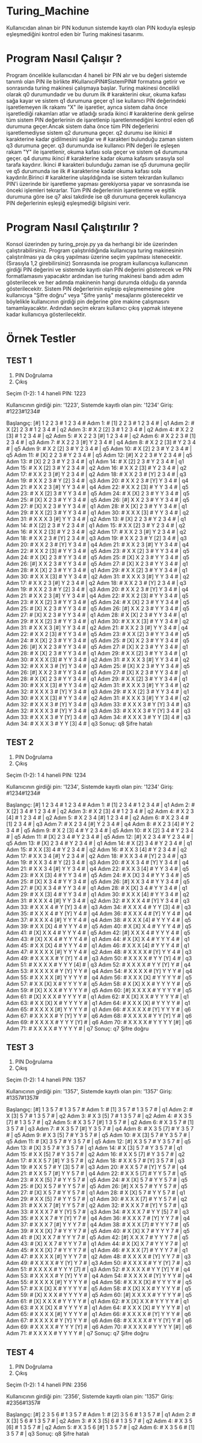# Turing_Machine
Kullanıcıdan alınan bir PIN kodunun sistemde kayıtlı olan PIN koduyla eşleşip eşleşmediğini kontrol eden bir Turing makinesi tasarımı.

# Program Nasıl Çalışır ?

Program öncelikle kullanıcıdan 4 haneli bir PIN alır ve bu değeri sistemde tanımlı olan PIN ile birlikte #KullanıcıPIN#SistemPIN# formatına getirir ve sonrasında turing makinesi çalışmaya başlar. Turing makinesi öncelikli olarak q0 durumundadır ve bu durum ilk # karakterini okur, okuma kafası sağa kayar ve sistem q1 durumuna geçer q1 ise kullanıcı PIN değerindeki işaretlemeyen ilk rakamı "X" ile işaretler, ayrıca sistem daha önce işaretlediği rakamları atlar ve atladığı sırada ikinci # karakterine denk gelirse tüm sistem PIN değerlerinin de işaretlenip işaretlenmediğini kontrol eden q6 durumuna geçer.Ancak sistem daha önce tüm PIN değerlerini işaretlemediyse sistem q2 durumuna geçer. q2 durumu ise ikinici # karakterine kadar gidilmesini sağlar ve # karakteri bulunduğu zaman sistem q3 durumuna geçer. q3 durumunda ise kullanıcı PIN değeri ile eşleşen rakam "Y" ile işaretlenir, okuma kafası sola geçer ve sistem q4 durumuna geçer. q4 durumu ikinci # karakterine kadar okuma kafasını sırasıyla sol tarafa kaydırır. İkinci # karakteri bulunduğu zaman ise q5 durumuna geçilir ve q5 durumunda ise ilk # karakterine kadar okuma kafası sola kaydırılır.Birinci # karakterine ulaşıldığında ise sistem tekrardan kullanıcı PIN'i üzerinde bir işaretleme yapması gerekiyorsa yapar ve sonrasında ise önceki işlemleri tekrarlar. Tüm PIN değerlerinin işaretlenme ve eşitlik durumuna göre ise q7 aksi takdirde ise q8 durumuna geçerek kullanıcıya PIN değerlerinin eşleşiğ eşleşmediği bilgisini verir.

# Program Nasıl Çalıştırılır ? 

Konsol üzerinden py turing_proje.py ya da herhangi bir ide üzerinden çalıştırabilirsiniz. Program çalıştırıldığında kullanıcıya turing makinesinin çalıştırılması ya da çıkış yapılması üzerine seçim yapılması istenecektir. (Sırasıyla 1,2 girebilirsiniz) Sonrasında ise program kullanıcıya kullanıcının girdiği PIN değerini ve sistemde kayıtlı olan PIN değerini gösterecek ve PIN formatlamasını yapacaktır ardından ise turing makinesi bandı adım adım gösterilecek ve her adımda makinenin hangi durumda olduğu da yanında gösterilecekitr. Sistem PIN değerlerinin eşleşip eşleşmemesine göre kullanıcıya "Şifre doğru" veya "Şifre yanlış" mesajlarını gösterecektir ve böylelikle kullanıcının girdiği pin değerine göre makine çalışmasını tamamlayacaktır. Ardından seçim ekranı kullanıcı çıkış yapmak isteyene kadar kullanıcıya gösterilecektir.

# Örnek Testler

## TEST 1

1. PIN Doğrulama
2. Çıkış

Seçim (1-2): 1 
4 haneli PIN: 1223

Kullanıcının girdiği pin: '1223', Sistemde kayıtlı olan pin: '1234'
Giriş: #1223#1234#

Başlangıç: [#] 1  2  2  3  #  1  2  3  4  #
Adım 1: # [1] 2  2  3  #  1  2  3  4  # | q1
Adım 2: #  X [2] 2  3  #  1  2  3  4  # | q2
Adım 3: #  X  2 [2] 3  #  1  2  3  4  # | q2
Adım 4: #  X  2  2 [3] #  1  2  3  4  # | q2
Adım 5: #  X  2  2  3 [#] 1  2  3  4  # | q2
Adım 6: #  X  2  2  3  # [1] 2  3  4  # | q3
Adım 7: #  X  2  2  3 [#] Y  2  3  4  # | q4
Adım 8: #  X  2  2 [3] #  Y  2  3  4  # | q5
Adım 9: #  X  2 [2] 3  #  Y  2  3  4  # | q5
Adım 10: #  X [2] 2  3  #  Y  2  3  4  # | q5
Adım 11: # [X] 2  2  3  #  Y  2  3  4  # | q5
Adım 12: [#] X  2  2  3  #  Y  2  3  4  # | q5
Adım 13: # [X] 2  2  3  #  Y  2  3  4  # | q1
Adım 14: #  X [2] 2  3  #  Y  2  3  4  # | q1
Adım 15: #  X  X [2] 3  #  Y  2  3  4  # | q2
Adım 16: #  X  X  2 [3] #  Y  2  3  4  # | q2
Adım 17: #  X  X  2  3 [#] Y  2  3  4  # | q2
Adım 18: #  X  X  2  3  # [Y] 2  3  4  # | q3
Adım 19: #  X  X  2  3  #  Y [2] 3  4  # | q3
Adım 20: #  X  X  2  3  # [Y] Y  3  4  # | q4
Adım 21: #  X  X  2  3 [#] Y  Y  3  4  # | q4
Adım 22: #  X  X  2 [3] #  Y  Y  3  4  # | q5
Adım 23: #  X  X [2] 3  #  Y  Y  3  4  # | q5
Adım 24: #  X [X] 2  3  #  Y  Y  3  4  # | q5
Adım 25: # [X] X  2  3  #  Y  Y  3  4  # | q5
Adım 26: [#] X  X  2  3  #  Y  Y  3  4  # | q5
Adım 27: # [X] X  2  3  #  Y  Y  3  4  # | q1
Adım 28: #  X [X] 2  3  #  Y  Y  3  4  # | q1
Adım 29: #  X  X [2] 3  #  Y  Y  3  4  # | q1
Adım 30: #  X  X  X [3] #  Y  Y  3  4  # | q2
Adım 31: #  X  X  X  3 [#] Y  Y  3  4  # | q2
Adım 13: # [X] 2  2  3  #  Y  2  3  4  # | q1
Adım 14: #  X [2] 2  3  #  Y  2  3  4  # | q1
Adım 15: #  X  X [2] 3  #  Y  2  3  4  # | q2
Adım 16: #  X  X  2 [3] #  Y  2  3  4  # | q2
Adım 17: #  X  X  2  3 [#] Y  2  3  4  # | q2
Adım 18: #  X  X  2  3  # [Y] 2  3  4  # | q3
Adım 19: #  X  X  2  3  #  Y [2] 3  4  # | q3
Adım 20: #  X  X  2  3  # [Y] Y  3  4  # | q4
Adım 21: #  X  X  2  3 [#] Y  Y  3  4  # | q4
Adım 22: #  X  X  2 [3] #  Y  Y  3  4  # | q5
Adım 23: #  X  X [2] 3  #  Y  Y  3  4  # | q5
Adım 24: #  X [X] 2  3  #  Y  Y  3  4  # | q5
Adım 25: # [X] X  2  3  #  Y  Y  3  4  # | q5
Adım 26: [#] X  X  2  3  #  Y  Y  3  4  # | q5
Adım 27: # [X] X  2  3  #  Y  Y  3  4  # | q1
Adım 28: #  X [X] 2  3  #  Y  Y  3  4  # | q1
Adım 29: #  X  X [2] 3  #  Y  Y  3  4  # | q1
Adım 30: #  X  X  X [3] #  Y  Y  3  4  # | q2
Adım 31: #  X  X  X  3 [#] Y  Y  3  4  # | q2
Adım 17: #  X  X  2  3 [#] Y  2  3  4  # | q2
Adım 18: #  X  X  2  3  # [Y] 2  3  4  # | q3
Adım 19: #  X  X  2  3  #  Y [2] 3  4  # | q3
Adım 20: #  X  X  2  3  # [Y] Y  3  4  # | q4
Adım 21: #  X  X  2  3 [#] Y  Y  3  4  # | q4
Adım 22: #  X  X  2 [3] #  Y  Y  3  4  # | q5
Adım 23: #  X  X [2] 3  #  Y  Y  3  4  # | q5
Adım 24: #  X [X] 2  3  #  Y  Y  3  4  # | q5
Adım 25: # [X] X  2  3  #  Y  Y  3  4  # | q5
Adım 26: [#] X  X  2  3  #  Y  Y  3  4  # | q5
Adım 27: # [X] X  2  3  #  Y  Y  3  4  # | q1
Adım 28: #  X [X] 2  3  #  Y  Y  3  4  # | q1
Adım 29: #  X  X [2] 3  #  Y  Y  3  4  # | q1
Adım 30: #  X  X  X [3] #  Y  Y  3  4  # | q2
Adım 31: #  X  X  X  3 [#] Y  Y  3  4  # | q2
Adım 21: #  X  X  2  3 [#] Y  Y  3  4  # | q4
Adım 22: #  X  X  2 [3] #  Y  Y  3  4  # | q5
Adım 23: #  X  X [2] 3  #  Y  Y  3  4  # | q5
Adım 24: #  X [X] 2  3  #  Y  Y  3  4  # | q5
Adım 25: # [X] X  2  3  #  Y  Y  3  4  # | q5
Adım 26: [#] X  X  2  3  #  Y  Y  3  4  # | q5
Adım 27: # [X] X  2  3  #  Y  Y  3  4  # | q1
Adım 28: #  X [X] 2  3  #  Y  Y  3  4  # | q1
Adım 29: #  X  X [2] 3  #  Y  Y  3  4  # | q1
Adım 30: #  X  X  X [3] #  Y  Y  3  4  # | q2
Adım 31: #  X  X  X  3 [#] Y  Y  3  4  # | q2
Adım 32: #  X  X  X  3  # [Y] Y  3  4  # | q3
Adım 25: # [X] X  2  3  #  Y  Y  3  4  # | q5
Adım 26: [#] X  X  2  3  #  Y  Y  3  4  # | q5
Adım 27: # [X] X  2  3  #  Y  Y  3  4  # | q1
Adım 28: #  X [X] 2  3  #  Y  Y  3  4  # | q1
Adım 29: #  X  X [2] 3  #  Y  Y  3  4  # | q1
Adım 30: #  X  X  X [3] #  Y  Y  3  4  # | q2
Adım 31: #  X  X  X  3 [#] Y  Y  3  4  # | q2
Adım 32: #  X  X  X  3  # [Y] Y  3  4  # | q3
Adım 29: #  X  X [2] 3  #  Y  Y  3  4  # | q1
Adım 30: #  X  X  X [3] #  Y  Y  3  4  # | q2
Adım 31: #  X  X  X  3 [#] Y  Y  3  4  # | q2
Adım 32: #  X  X  X  3  # [Y] Y  3  4  # | q3
Adım 33: #  X  X  X  3  #  Y [Y] 3  4  # | q3
Adım 32: #  X  X  X  3  # [Y] Y  3  4  # | q3
Adım 33: #  X  X  X  3  #  Y [Y] 3  4  # | q3
Adım 33: #  X  X  X  3  #  Y [Y] 3  4  # | q3
Adım 34: #  X  X  X  3  #  Y  Y [3] 4  # | q3
Adım 34: #  X  X  X  3  #  Y  Y [3] 4  # | q3
Sonuç: q8
Şifre hatalı

## TEST 2

1. PIN Doğrulama
2. Çıkış     

Seçim (1-2): 1
4 haneli PIN: 1234

Kullanıcının girdiği pin: '1234', Sistemde kayıtlı olan pin: '1234'
Giriş: #1234#1234#

Başlangıç: [#] 1  2  3  4  #  1  2  3  4  #
Adım 1: # [1] 2  3  4  #  1  2  3  4  # | q1
Adım 2: #  X [2] 3  4  #  1  2  3  4  # | q2
Adım 3: #  X  2 [3] 4  #  1  2  3  4  # | q2
Adım 4: #  X  2  3 [4] #  1  2  3  4  # | q2
Adım 5: #  X  2  3  4 [#] 1  2  3  4  # | q2
Adım 6: #  X  2  3  4  # [1] 2  3  4  # | q3
Adım 7: #  X  2  3  4 [#] Y  2  3  4  # | q4
Adım 8: #  X  2  3 [4] #  Y  2  3  4  # | q5
Adım 9: #  X  2 [3] 4  #  Y  2  3  4  # | q5
Adım 10: #  X [2] 3  4  #  Y  2  3  4  # | q5
Adım 11: # [X] 2  3  4  #  Y  2  3  4  # | q5
Adım 12: [#] X  2  3  4  #  Y  2  3  4  # | q5
Adım 13: # [X] 2  3  4  #  Y  2  3  4  # | q1
Adım 14: #  X [2] 3  4  #  Y  2  3  4  # | q1
Adım 15: #  X  X [3] 4  #  Y  2  3  4  # | q2
Adım 16: #  X  X  3 [4] #  Y  2  3  4  # | q2
Adım 17: #  X  X  3  4 [#] Y  2  3  4  # | q2
Adım 18: #  X  X  3  4  # [Y] 2  3  4  # | q3
Adım 19: #  X  X  3  4  #  Y [2] 3  4  # | q3
Adım 20: #  X  X  3  4  # [Y] Y  3  4  # | q4
Adım 21: #  X  X  3  4 [#] Y  Y  3  4  # | q4
Adım 22: #  X  X  3 [4] #  Y  Y  3  4  # | q5
Adım 23: #  X  X [3] 4  #  Y  Y  3  4  # | q5
Adım 24: #  X [X] 3  4  #  Y  Y  3  4  # | q5
Adım 25: # [X] X  3  4  #  Y  Y  3  4  # | q5
Adım 26: [#] X  X  3  4  #  Y  Y  3  4  # | q5
Adım 27: # [X] X  3  4  #  Y  Y  3  4  # | q1
Adım 28: #  X [X] 3  4  #  Y  Y  3  4  # | q1
Adım 29: #  X  X [3] 4  #  Y  Y  3  4  # | q1
Adım 30: #  X  X  X [4] #  Y  Y  3  4  # | q2
Adım 31: #  X  X  X  4 [#] Y  Y  3  4  # | q2
Adım 32: #  X  X  X  4  # [Y] Y  3  4  # | q3
Adım 33: #  X  X  X  4  #  Y [Y] 3  4  # | q3
Adım 34: #  X  X  X  4  #  Y  Y [3] 4  # | q3
Adım 35: #  X  X  X  4  #  Y [Y] Y  4  # | q4
Adım 36: #  X  X  X  4  # [Y] Y  Y  4  # | q4
Adım 37: #  X  X  X  4 [#] Y  Y  Y  4  # | q4
Adım 38: #  X  X  X [4] #  Y  Y  Y  4  # | q5
Adım 39: #  X  X [X] 4  #  Y  Y  Y  4  # | q5
Adım 40: #  X [X] X  4  #  Y  Y  Y  4  # | q5
Adım 41: # [X] X  X  4  #  Y  Y  Y  4  # | q5
Adım 42: [#] X  X  X  4  #  Y  Y  Y  4  # | q5
Adım 43: # [X] X  X  4  #  Y  Y  Y  4  # | q1
Adım 44: #  X [X] X  4  #  Y  Y  Y  4  # | q1
Adım 45: #  X  X [X] 4  #  Y  Y  Y  4  # | q1
Adım 46: #  X  X  X [4] #  Y  Y  Y  4  # | q1
Adım 47: #  X  X  X  X [#] Y  Y  Y  4  # | q2
Adım 48: #  X  X  X  X  # [Y] Y  Y  4  # | q3
Adım 49: #  X  X  X  X  #  Y [Y] Y  4  # | q3
Adım 50: #  X  X  X  X  #  Y  Y [Y] 4  # | q3
Adım 51: #  X  X  X  X  #  Y  Y  Y [4] # | q3
Adım 52: #  X  X  X  X  #  Y  Y [Y] Y  # | q4
Adım 53: #  X  X  X  X  #  Y [Y] Y  Y  # | q4
Adım 54: #  X  X  X  X  # [Y] Y  Y  Y  # | q4
Adım 55: #  X  X  X  X [#] Y  Y  Y  Y  # | q4
Adım 56: #  X  X  X [X] #  Y  Y  Y  Y  # | q5
Adım 57: #  X  X [X] X  #  Y  Y  Y  Y  # | q5
Adım 58: #  X [X] X  X  #  Y  Y  Y  Y  # | q5
Adım 59: # [X] X  X  X  #  Y  Y  Y  Y  # | q5
Adım 60: [#] X  X  X  X  #  Y  Y  Y  Y  # | q5
Adım 61: # [X] X  X  X  #  Y  Y  Y  Y  # | q1
Adım 62: #  X [X] X  X  #  Y  Y  Y  Y  # | q1
Adım 63: #  X  X [X] X  #  Y  Y  Y  Y  # | q1
Adım 64: #  X  X  X [X] #  Y  Y  Y  Y  # | q1
Adım 65: #  X  X  X  X [#] Y  Y  Y  Y  # | q1
Adım 66: #  X  X  X  X  # [Y] Y  Y  Y  # | q6
Adım 67: #  X  X  X  X  #  Y [Y] Y  Y  # | q6
Adım 68: #  X  X  X  X  #  Y  Y [Y] Y  # | q6
Adım 69: #  X  X  X  X  #  Y  Y  Y [Y] # | q6
Adım 70: #  X  X  X  X  #  Y  Y  Y  Y [#] | q6
Adım 71: #  X  X  X  X  #  Y  Y  Y  Y  # | q7
Sonuç: q7
Şifre doğru

## TEST 3

1. PIN Doğrulama
2. Çıkış     

Seçim (1-2): 1
4 haneli PIN: 1357

Kullanıcının girdiği pin: '1357', Sistemde kayıtlı olan pin: '1357'
Giriş: #1357#1357#

Başlangıç: [#] 1  3  5  7  #  1  3  5  7  #
Adım 1: # [1] 3  5  7  #  1  3  5  7  # | q1
Adım 2: #  X [3] 5  7  #  1  3  5  7  # | q2
Adım 3: #  X  3 [5] 7  #  1  3  5  7  # | q2
Adım 4: #  X  3  5 [7] #  1  3  5  7  # | q2
Adım 5: #  X  3  5  7 [#] 1  3  5  7  # | q2
Adım 6: #  X  3  5  7  # [1] 3  5  7  # | q3
Adım 7: #  X  3  5  7 [#] Y  3  5  7  # | q4
Adım 8: #  X  3  5 [7] #  Y  3  5  7  # | q5
Adım 9: #  X  3 [5] 7  #  Y  3  5  7  # | q5
Adım 10: #  X [3] 5  7  #  Y  3  5  7  # | q5
Adım 11: # [X] 3  5  7  #  Y  3  5  7  # | q5
Adım 12: [#] X  3  5  7  #  Y  3  5  7  # | q5
Adım 13: # [X] 3  5  7  #  Y  3  5  7  # | q1
Adım 14: #  X [3] 5  7  #  Y  3  5  7  # | q1
Adım 15: #  X  X [5] 7  #  Y  3  5  7  # | q2
Adım 16: #  X  X  5 [7] #  Y  3  5  7  # | q2
Adım 17: #  X  X  5  7 [#] Y  3  5  7  # | q2
Adım 18: #  X  X  5  7  # [Y] 3  5  7  # | q3
Adım 19: #  X  X  5  7  #  Y [3] 5  7  # | q3
Adım 20: #  X  X  5  7  # [Y] Y  5  7  # | q4
Adım 21: #  X  X  5  7 [#] Y  Y  5  7  # | q4
Adım 22: #  X  X  5 [7] #  Y  Y  5  7  # | q5
Adım 23: #  X  X [5] 7  #  Y  Y  5  7  # | q5
Adım 24: #  X [X] 5  7  #  Y  Y  5  7  # | q5
Adım 25: # [X] X  5  7  #  Y  Y  5  7  # | q5
Adım 26: [#] X  X  5  7  #  Y  Y  5  7  # | q5
Adım 27: # [X] X  5  7  #  Y  Y  5  7  # | q1
Adım 28: #  X [X] 5  7  #  Y  Y  5  7  # | q1
Adım 29: #  X  X [5] 7  #  Y  Y  5  7  # | q1
Adım 30: #  X  X  X [7] #  Y  Y  5  7  # | q2
Adım 31: #  X  X  X  7 [#] Y  Y  5  7  # | q2
Adım 32: #  X  X  X  7  # [Y] Y  5  7  # | q3
Adım 33: #  X  X  X  7  #  Y [Y] 5  7  # | q3
Adım 34: #  X  X  X  7  #  Y  Y [5] 7  # | q3
Adım 35: #  X  X  X  7  #  Y [Y] Y  7  # | q4
Adım 36: #  X  X  X  7  # [Y] Y  Y  7  # | q4
Adım 37: #  X  X  X  7 [#] Y  Y  Y  7  # | q4
Adım 38: #  X  X  X [7] #  Y  Y  Y  7  # | q5
Adım 39: #  X  X [X] 7  #  Y  Y  Y  7  # | q5
Adım 40: #  X [X] X  7  #  Y  Y  Y  7  # | q5
Adım 41: # [X] X  X  7  #  Y  Y  Y  7  # | q5
Adım 42: [#] X  X  X  7  #  Y  Y  Y  7  # | q5
Adım 43: # [X] X  X  7  #  Y  Y  Y  7  # | q1
Adım 44: #  X [X] X  7  #  Y  Y  Y  7  # | q1
Adım 45: #  X  X [X] 7  #  Y  Y  Y  7  # | q1
Adım 46: #  X  X  X [7] #  Y  Y  Y  7  # | q1
Adım 47: #  X  X  X  X [#] Y  Y  Y  7  # | q2
Adım 48: #  X  X  X  X  # [Y] Y  Y  7  # | q3
Adım 49: #  X  X  X  X  #  Y [Y] Y  7  # | q3
Adım 50: #  X  X  X  X  #  Y  Y [Y] 7  # | q3
Adım 51: #  X  X  X  X  #  Y  Y  Y [7] # | q3
Adım 52: #  X  X  X  X  #  Y  Y [Y] Y  # | q4
Adım 53: #  X  X  X  X  #  Y [Y] Y  Y  # | q4
Adım 54: #  X  X  X  X  # [Y] Y  Y  Y  # | q4
Adım 55: #  X  X  X  X [#] Y  Y  Y  Y  # | q4
Adım 56: #  X  X  X [X] #  Y  Y  Y  Y  # | q5
Adım 57: #  X  X [X] X  #  Y  Y  Y  Y  # | q5
Adım 58: #  X [X] X  X  #  Y  Y  Y  Y  # | q5
Adım 59: # [X] X  X  X  #  Y  Y  Y  Y  # | q5
Adım 60: [#] X  X  X  X  #  Y  Y  Y  Y  # | q5
Adım 61: # [X] X  X  X  #  Y  Y  Y  Y  # | q1
Adım 62: #  X [X] X  X  #  Y  Y  Y  Y  # | q1
Adım 63: #  X  X [X] X  #  Y  Y  Y  Y  # | q1
Adım 64: #  X  X  X [X] #  Y  Y  Y  Y  # | q1
Adım 65: #  X  X  X  X [#] Y  Y  Y  Y  # | q1
Adım 66: #  X  X  X  X  # [Y] Y  Y  Y  # | q6
Adım 67: #  X  X  X  X  #  Y [Y] Y  Y  # | q6
Adım 68: #  X  X  X  X  #  Y  Y [Y] Y  # | q6
Adım 69: #  X  X  X  X  #  Y  Y  Y [Y] # | q6
Adım 70: #  X  X  X  X  #  Y  Y  Y  Y [#] | q6
Adım 71: #  X  X  X  X  #  Y  Y  Y  Y  # | q7
Sonuç: q7
Şifre doğru

## TEST 4

1. PIN Doğrulama
2. Çıkış

Seçim (1-2): 1
4 haneli PIN: 2356

Kullanıcının girdiği pin: '2356', Sistemde kayıtlı olan pin: '1357'
Giriş: #2356#1357#

Başlangıç: [#] 2  3  5  6  #  1  3  5  7  #
Adım 1: # [2] 3  5  6  #  1  3  5  7  # | q1
Adım 2: #  X [3] 5  6  #  1  3  5  7  # | q2
Adım 3: #  X  3 [5] 6  #  1  3  5  7  # | q2
Adım 4: #  X  3  5 [6] #  1  3  5  7  # | q2
Adım 5: #  X  3  5  6 [#] 1  3  5  7  # | q2
Adım 6: #  X  3  5  6  # [1] 3  5  7  # | q3
Sonuç: q8
Şifre hatalı

